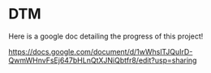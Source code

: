 # DTM

Here is a google doc detailing the progress of this project!

https://docs.google.com/document/d/1wWhslTJQuIrD-QwmWHnvFsEj647bHLnQtXJNiQbtfr8/edit?usp=sharing

